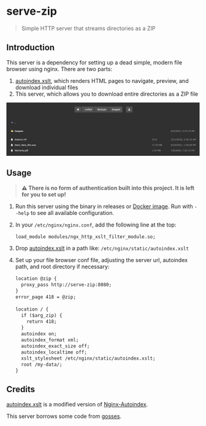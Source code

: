 # serve-zip

> Simple HTTP server that streams directories as a ZIP

## Introduction

This server is a dependency for setting up a dead simple, modern file browser using nginx. There are two parts:

1. [autoindex.xslt](./autoindex.xslt), which renders HTML pages to navigate, preview, and download individual files
2. This server, which allows you to download entire directories as a ZIP file

![](screenshot.png)

## Usage

> **:warning: There is no form of authentication built into this project. It is left for you to set up!**

1. Run this server using the binary in releases or [Docker image](https://hub.docker.com/r/virb3/serve-zip). Run with `--help` to see all available configuration.

2. In your `/etc/nginx/nginx.conf`, add the following line at the top:

   ```nginx
   load_module modules/ngx_http_xslt_filter_module.so;
   ```

2. Drop [autoindex.xslt](./autoindex.xslt) in a path like: `/etc/nginx/static/autoindex.xslt`

3. Set up your file browser conf file, adjusting the server url, autoindex path, and root directory if necessary:

   ```nginx
   location @zip {
     proxy_pass http://serve-zip:8080;
   }
   error_page 418 = @zip;
   
   location / {
     if ($arg_zip) {
       return 418;
     }
     autoindex on;
     autoindex_format xml;
     autoindex_exact_size off;
     autoindex_localtime off;
     xslt_stylesheet /etc/nginx/static/autoindex.xslt;
     root /my-data/;
   }
   ```

## Credits

[autoindex.xslt](./autoindex.xslt) is a modified version of [Nginx-Autoindex](https://github.com/EvilVir/Nginx-Autoindex).

This server borrows some code from [gosses](https://github.com/ViRb3/gosses).
